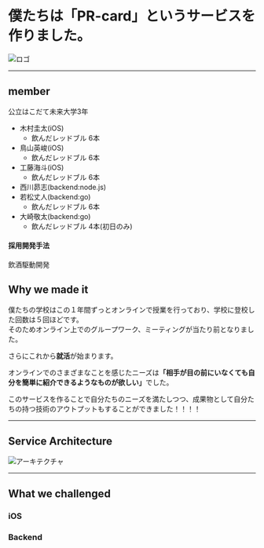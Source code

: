 # 僕たちは「PR-card」というサービスを作りました。

![ロゴ](https://initial-practice.s3-ap-northeast-1.amazonaws.com/second-sprintReview/logo.png)

---
## member  
公立はこだて未来大学3年  
- 木村圭太(iOS)
  - 飲んだレッドブル 6本
- 鳥山英峻(iOS)
  - 飲んだレッドブル 6本
- 工藤海斗(iOS)
  - 飲んだレッドブル 6本 
- 西川昴志(backend:node.js)
- 若松丈人(backend:go)
  - 飲んだレッドブル 6本
- 大崎敬太(backend:go) 
  - 飲んだレッドブル 4本(初日のみ)
#### 採用開発手法  
飲酒駆動開発
## Why we made it  
僕たちの学校はこの１年間ずっとオンラインで授業を行っており、学校に登校した回数は５回ほどです。  
そのためオンライン上でのグループワーク、ミーティングが当たり前となりました。

さらにこれから<b>就活</b>が始まります。 


オンラインでのさまざまなことを感じたニーズは<b>「相手が目の前にいなくても自分を簡単に紹介できるようなものが欲しい」</b>でした。


このサービスを作ることで自分たちのニーズを満たしつつ、成果物として自分たちの持つ技術のアウトプットもすることができました！！！！

---
## Service Architecture
![アーキテクチャ](https://initial-practice.s3-ap-northeast-1.amazonaws.com/second-sprintReview/architecture.png)

---

## What we challenged
### iOS

### Backend
